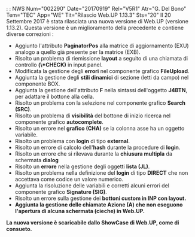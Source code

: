 :  : NWS Num="002290" Date="20170919" Rel="V5R1" Atr="G. Del Bono" Tem="TEC" App="WE" Tit="Rilascio Web.UP 1.13.3" Sts="20"
Il 20 Settembre 2017 è stata rilasciata una nuova versione di Web.UP (versione 1.13.2).
Questa versione è un miglioramento della precedente e contiene diverse correzioni : 
<ul><li>Aggiunto l'attributo <b>PaginatorPos</b> alla matrice di aggiornamento (EXU) analogo a quello già presente per la matrice (EXB).</li><li>Risolto un problema di riemissione <b>layout</b>
a seguito di una chiamata di controllo <b>(\*CHECK)</b> in input panel.</li><li>Modificata la gestione degli <b>errori</b> nel componente grafico <b>FileUpload</b>.</li><li>Aggiunta la gestione
degli <b>stili dinamici</b> di sezione (letti da campo) nel componente BOX.</li><li>Aggiunta la gestione dell'attributo <b>F</b> nella sintassi dell'oggetto <b>J4BTN</b>, per adattare il bottone
alla cella.</li><li>Risolto un problema con la selezione nel componente grafico <b>Search (SRC)</b>.
</li><li>Risolto un problema di <b>visibilità</b> del bottone di inizio ricerca nel componente grafico <b>autocomplete</b>.</li><li>Risolto un errore nel <b>grafico (CHA)</b> se la colonna asse
ha un oggetto variabile.</li><li>Risolto un problema con <b>login</b> di tipo <b>external</b>.</li>
<li>Risolto un errore di calcolo dell'<b>hash</b> durante la procedure di <b>login</b>.</li> <li>Risolto un errore che si rilevava durante la <b>chiusura multipla</b> da schermata <b>dialog</b>
</li><li>Risolto un <b>errore</b> nella gestione degli oggetti <b>lista (JL)</b>.</li> <li>Risolto un problema nella definizione del <b>login</b> di tipo <b>DIRECT</b> che non accettava
come codice un valore numerico.</li><li>Aggiunta la risoluzione delle variabili e corretti alcuni errori del componente grafico <b>Signature (SIG)</b>.</li><li>Risolto un errore sulla gestione dei
<b>bottoni custom</> in <b>INP</b> con <b>layout</b>.</li><li>Aggiunta la gestione delle chiamate <b>Azione (A)</b> che non eseguono l'apertura di alcuna schermata <b>(cieche)</b> in Web.UP.</li> </ul>
La nuova versione è scaricabile dallo ShowCase di Web.UP, come di consueto.
